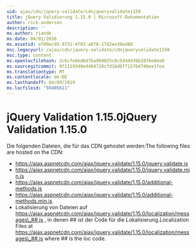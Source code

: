 ```yaml
---
uid: ajax/cdn/jquery-validate/cdnjqueryvalidate1150
title: jQuery-Validierung 1.15.0 | Microsoft-Dokumentation
author: rick-anderson
description: ''
ms.author: riande
ms.date: 04/01/2016
ms.assetid: ef09ec95-9731-4f03-a078-17d2ee38ed88
msc.legacyurl: /ajax/cdn/jquery-validate/cdnjqueryvalidate1150
msc.type: content
ms.openlocfilehash: 2c6cfebbd6d7ba994025c0c5d44939b28f6e0ee0
ms.sourcegitcommit: 0f1119340e4464720cfd16d0ff15764746ea1fea
ms.translationtype: MT
ms.contentlocale: de-DE
ms.lasthandoff: 04/09/2019
ms.locfileid: "59405611"
---
```

# <a name="jquery-validation-1150"></a><span data-ttu-id="f612c-102">jQuery Validation 1.15.0</span><span class="sxs-lookup"><span data-stu-id="f612c-102">jQuery Validation 1.15.0</span></span>

<span data-ttu-id="f612c-103">Die folgenden Dateien, die für das CDN gehostet werden:</span><span class="sxs-lookup"><span data-stu-id="f612c-103">The following files are hosted on the CDN:</span></span>

- https://ajax.aspnetcdn.com/ajax/jquery.validate/1.15.0/jquery.validate.js
- https://ajax.aspnetcdn.com/ajax/jquery.validate/1.15.0/jquery.validate.min.js
- https://ajax.aspnetcdn.com/ajax/jquery.validate/1.15.0/additional-methods.js
- https://ajax.aspnetcdn.com/ajax/jquery.validate/1.15.0/additional-methods.min.js
- <span data-ttu-id="f612c-104">Lokalisierung von Dateien auf https://ajax.aspnetcdn.com/ajax/jquery.validate/1.15.0/localization/messages\_##.js , in denen ## ist der Code für die Lokalisierung.</span><span class="sxs-lookup"><span data-stu-id="f612c-104">Localization Files at https://ajax.aspnetcdn.com/ajax/jquery.validate/1.15.0/localization/messages\_##.js where ## is the loc code.</span></span>
